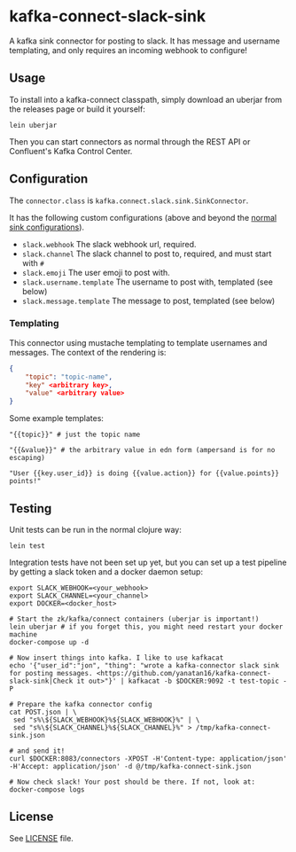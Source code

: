 # kafka-connect-slack-sink

A kafka sink connector for posting to slack. It has message and username templating, and only requires an incoming webhook to configure!

## Usage

To install into a kafka-connect classpath, simply download an uberjar from the releases page or build it yourself:

```
lein uberjar
```

Then you can start connectors as normal through the REST API or Confluent's Kafka Control Center.

## Configuration

The `connector.class` is `kafka.connect.slack.sink.SinkConnector`.

It has the following custom configurations (above and beyond the [normal sink configurations](http://docs.confluent.io/2.0.0/connect/userguide.html#configuring-connectors)).

- `slack.webhook` The slack webhook url, required.
- `slack.channel` The slack channel to post to, required, and must start with `#`
- `slack.emoji` The user emoji to post with.
- `slack.username.template` The username to post with, templated (see below)
- `slack.message.template` The message to post, templated (see below)

### Templating

This connector using mustache templating to template usernames and messages. The context of the rendering is:

```json
{
    "topic": "topic-name",
    "key" <arbitrary key>,
    "value" <arbitrary value>
}
```

Some example templates:

```
"{{topic}}" # just the topic name

"{{&value}}" # the arbitrary value in edn form (ampersand is for no escaping)

"User {{key.user_id}} is doing {{value.action}} for {{value.points}} points!"
```

## Testing

Unit tests can be run in the normal clojure way:

```
lein test
```

Integration tests have not been set up yet, but you can set up a test pipeline by getting a slack token and a docker daemon setup:

```
export SLACK_WEBHOOK=<your_webhook>
export SLACK_CHANNEL=<your_channel>
export DOCKER=<docker_host>

# Start the zk/kafka/connect containers (uberjar is important!)
lein uberjar # if you forget this, you might need restart your docker machine
docker-compose up -d

# Now insert things into kafka. I like to use kafkacat
echo '{"user_id":"jon", "thing": "wrote a kafka-connector slack sink for posting messages. <https://github.com/yanatan16/kafka-connect-slack-sink|Check it out>"}' | kafkacat -b $DOCKER:9092 -t test-topic -P

# Prepare the kafka connector config
cat POST.json | \
 sed "s%\${SLACK_WEBHOOK}%${SLACK_WEBHOOK}%" | \
 sed "s%\${SLACK_CHANNEL}%${SLACK_CHANNEL}%" > /tmp/kafka-connect-sink.json

# and send it!
curl $DOCKER:8083/connectors -XPOST -H'Content-type: application/json' -H'Accept: application/json' -d @/tmp/kafka-connect-sink.json

# Now check slack! Your post should be there. If not, look at:
docker-compose logs
```

## License

See [LICENSE](/LICENSE) file.
